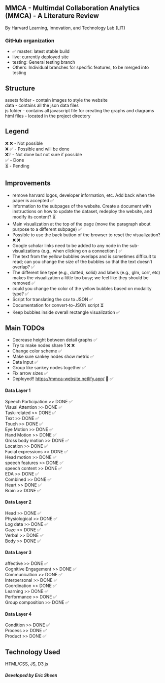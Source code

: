 ## MMCA - Multimdal Collaboration Analytics (MMCA) - A Literature Review

By Harvard Learning, Innovation, and Technology Lab (LIT)

### GitHub organization

 - ✅ master: latest stable build
 - live: currently deployed site
 - testing: General testing branch
 - Others: Individual branches for specific features, to be merged into testing


## Structure

assets folder - contain images to style the website </br>
data - contains all the json data files </br>
js folder - contains all javascript file for creating the graphs and diagrams </br>
html files - located in the project directory </br>

## Legend

❌ ❌ - Not possible </br>
❌ ✅ - Possible and will be done </br>
❌❔ - Not done but not sure if possible </br>
✅ - Done </br>
⏳ - Pending

## Improvements

- remove harvard logos, developer information, etc. Add back when the paper is accepted ✅ </br>
- Information to the subpages of the website. Create a document with instructions on how to update the dataset, redeploy the website, and modify its content? ⏳ </br>
- Main visualization at the top of the page (move the paragraph about purpose to a different subpage) ✅ </br>
- Possible to use the back button of the browser to reset the visualization? ❌ ❌ </br> 
- Google scholar links need to be added to any node in the sub-visualizations (e.g., when clicking on a connection ) ✅ </br> 
- The text from the yellow bubbles overlaps and is sometimes difficult to read; can you change the size of the bubbles so that the text doesn’t overlap? ✅ </br>
- The different line type (e.g., dotted, solid) and labels (e.g., glm, corr, etc) makes the visualization a little too busy; we feel like they should be removed ✅ </br>
- could you change the color of the yellow bubbles based on modality type? ✅ </br>
- Script for translating the csv to JSON ✅ </br>
- Documentation for convert-to-JSON script ⏳ </br>
- Keep bubbles inside overall rectangle visualization ✅ </br>

## Main TODOs

- Decrease height between detail graphs ✅
- Try to make nodes share 1 ❌ ❌ 
- Change color scheme ✅
- Make sure sankey nodes show metric ✅
- Data input ✅
- Group like sankey nodes together ✅
- Fix arrow sizes ✅
- Deployed!! https://mmca-website.netlify.app/ 🚀 ✅ 

#### Data Layer 1 
Speech Participation >> DONE ✅ </br>
Visual Attention >> DONE ✅ </br>
Task-related >> DONE ✅ </br>
Text >> DONE ✅ </br>
Touch >> DONE ✅ </br>
Eye Motion >> DONE ✅ </br>
Hand Motion >> DONE ✅ </br>
Gross body motion >> DONE ✅ </br>
Location >> DONE ✅ </br>
Facial expressions >> DONE ✅ </br>
Head motion >> DONE ✅ </br>
speech features >> DONE ✅ </br>
speech content >> DONE ✅ </br>
EDA >> DONE ✅ </br>
Combined >> DONE ✅ </br>
Heart >> DONE ✅ </br>
Brain >> DONE ✅ </br>

#### Data Layer 2
Head >> DONE ✅ </br>
Physiological >> DONE ✅ </br>
Log data >> DONE ✅ </br>
Gaze >> DONE ✅ </br>
Verbal >> DONE ✅ </br>
Body >> DONE ✅ </br>

#### Data Layer 3
affective >> DONE ✅ </br>
Cognitive Engagement >> DONE ✅ </br>
Communication >> DONE ✅ </br>
Interpersonal >> DONE ✅ </br>
Coordination >> DONE ✅ </br>
Learning >> DONE ✅ </br>
Performance >> DONE ✅ </br>
Group composition >> DONE ✅ </br>

#### Data Layer 4
Condition >> DONE ✅ </br>
Process >> DONE ✅ </br>
Product >> DONE ✅

## Technology Used

HTML/CSS, JS, D3.js

##### Developed by Eric Sheen